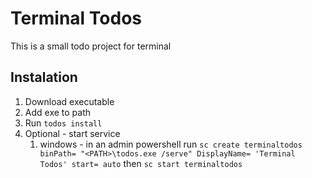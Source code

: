 # Terminal Todos 
This is a small todo project for terminal

## Instalation
1. Download executable
2. Add exe to path
3. Run `todos install`
4. Optional - start service
   1. windows - in an admin powershell run `sc create terminaltodos binPath= "<PATH>\todos.exe /serve" DisplayName= 'Terminal Todos' start= auto` then `sc start terminaltodos`
